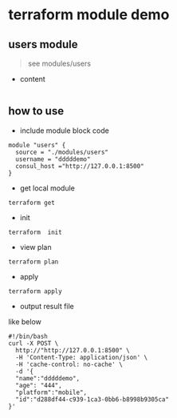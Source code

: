 # terraform module demo

## users module

> see modules/users

* content

```code

```

## how to use

* include module block code

```code
module "users" {
  source = "./modules/users"
  username = "dddddemo"
  consul_host ="http://127.0.0.1:8500"
}
```

* get  local module

```code
terraform get
```

* init

```code
terraform  init
```

* view plan

```code
terraform plan
```

* apply

```code
terraform apply
```

* output result file

like below

```code
#!/bin/bash
curl -X POST \
  http://"http://127.0.0.1:8500" \
  -H 'Content-Type: application/json' \
  -H 'cache-control: no-cache' \
  -d '{
  "name":"dddddemo",
  "age": "444",
  "platform":"mobile",
  "id":"d288df44-c939-1ca3-0bb6-b8998b9305ca"
}'

```
